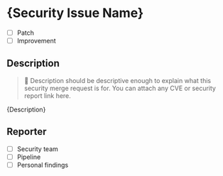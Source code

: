 # {Security Issue Name}

- [ ] Patch
- [ ] Improvement

## Description

> :blue_book: Description should be descriptive enough to explain what this security merge request is for. You can attach any CVE or security report link here.

{Description}

## Reporter

- [ ] Security team
- [ ] Pipeline
- [ ] Personal findings
